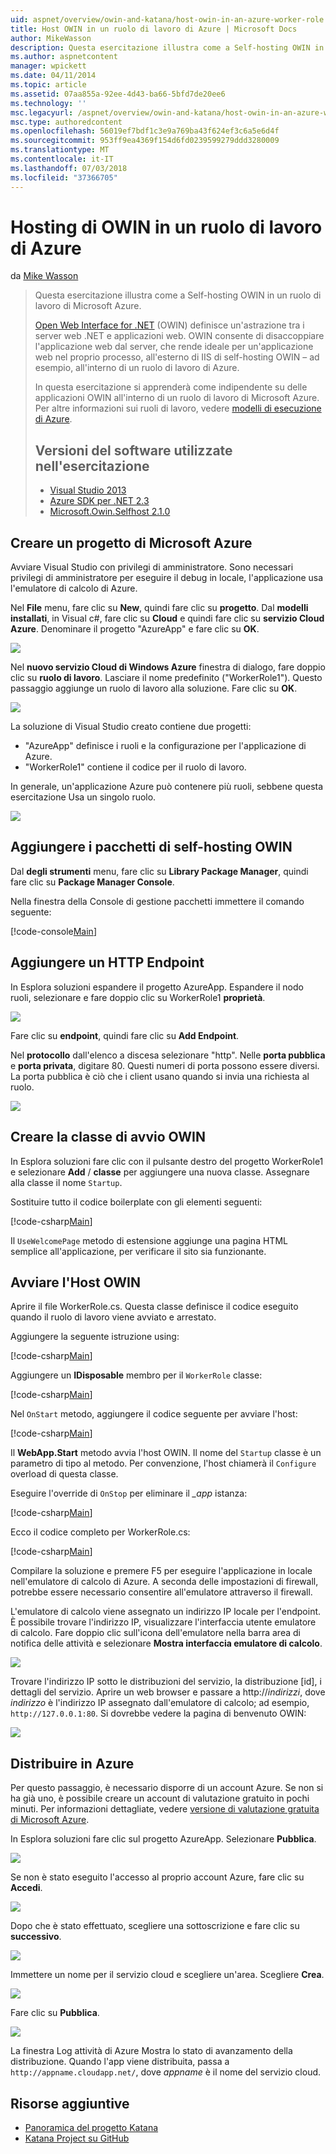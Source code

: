 ```yaml
---
uid: aspnet/overview/owin-and-katana/host-owin-in-an-azure-worker-role
title: Host OWIN in un ruolo di lavoro di Azure | Microsoft Docs
author: MikeWasson
description: Questa esercitazione illustra come a Self-hosting OWIN in un ruolo di lavoro di Microsoft Azure. Open Web Interface for .NET (OWIN) definisce un'astrazione tra i server web di .NET...
ms.author: aspnetcontent
manager: wpickett
ms.date: 04/11/2014
ms.topic: article
ms.assetid: 07aa855a-92ee-4d43-ba66-5bfd7de20ee6
ms.technology: ''
msc.legacyurl: /aspnet/overview/owin-and-katana/host-owin-in-an-azure-worker-role
msc.type: authoredcontent
ms.openlocfilehash: 56019ef7bdf1c3e9a769ba43f624ef3c6a5e6d4f
ms.sourcegitcommit: 953ff9ea4369f154d6fd0239599279ddd3280009
ms.translationtype: MT
ms.contentlocale: it-IT
ms.lasthandoff: 07/03/2018
ms.locfileid: "37366705"
---
```

<a name="host-owin-in-an-azure-worker-role"></a>Hosting di OWIN in un ruolo di lavoro di Azure
====================
da [Mike Wasson](https://github.com/MikeWasson)

> Questa esercitazione illustra come a Self-hosting OWIN in un ruolo di lavoro di Microsoft Azure.
> 
> [Open Web Interface for .NET](http://owin.org/) (OWIN) definisce un'astrazione tra i server web .NET e applicazioni web. OWIN consente di disaccoppiare l'applicazione web dal server, che rende ideale per un'applicazione web nel proprio processo, all'esterno di IIS di self-hosting OWIN – ad esempio, all'interno di un ruolo di lavoro di Azure.
> 
> In questa esercitazione si apprenderà come indipendente su delle applicazioni OWIN all'interno di un ruolo di lavoro di Microsoft Azure. Per altre informazioni sui ruoli di lavoro, vedere [modelli di esecuzione di Azure](https://azure.microsoft.com/documentation/articles/fundamentals-application-models/#CloudServices).
> 
> ## <a name="software-versions-used-in-the-tutorial"></a>Versioni del software utilizzate nell'esercitazione
> 
> 
> - [Visual Studio 2013](https://www.microsoft.com/visualstudio/eng/2013-downloads)
> - [Azure SDK per .NET 2.3](https://azure.microsoft.com/downloads/)
> - [Microsoft.Owin.Selfhost 2.1.0](http://www.nuget.org/packages/Microsoft.Owin.SelfHost/2.1.0)


## <a name="create-a-microsoft-azure-project"></a>Creare un progetto di Microsoft Azure

Avviare Visual Studio con privilegi di amministratore. Sono necessari privilegi di amministratore per eseguire il debug in locale, l'applicazione usa l'emulatore di calcolo di Azure.

Nel **File** menu, fare clic su **New**, quindi fare clic su **progetto**. Dal **modelli installati**, in Visual c#, fare clic su **Cloud** e quindi fare clic su **servizio Cloud Azure**. Denominare il progetto "AzureApp" e fare clic su **OK**.

[![](host-owin-in-an-azure-worker-role/_static/image2.png)](host-owin-in-an-azure-worker-role/_static/image1.png)

Nel **nuovo servizio Cloud di Windows Azure** finestra di dialogo, fare doppio clic su **ruolo di lavoro**. Lasciare il nome predefinito ("WorkerRole1"). Questo passaggio aggiunge un ruolo di lavoro alla soluzione. Fare clic su **OK**.

[![](host-owin-in-an-azure-worker-role/_static/image4.png)](host-owin-in-an-azure-worker-role/_static/image3.png)

La soluzione di Visual Studio creato contiene due progetti:

- &quot;AzureApp&quot; definisce i ruoli e la configurazione per l'applicazione di Azure.
- &quot;WorkerRole1&quot; contiene il codice per il ruolo di lavoro.

In generale, un'applicazione Azure può contenere più ruoli, sebbene questa esercitazione Usa un singolo ruolo.

![](host-owin-in-an-azure-worker-role/_static/image5.png)

## <a name="add-the-owin-self-host-packages"></a>Aggiungere i pacchetti di self-hosting OWIN

Dal **degli strumenti** menu, fare clic su **Library Package Manager**, quindi fare clic su **Package Manager Console**.

Nella finestra della Console di gestione pacchetti immettere il comando seguente:

[!code-console[Main](host-owin-in-an-azure-worker-role/samples/sample1.cmd)]

## <a name="add-an-http-endpoint"></a>Aggiungere un HTTP Endpoint

In Esplora soluzioni espandere il progetto AzureApp. Espandere il nodo ruoli, selezionare e fare doppio clic su WorkerRole1 **proprietà**.

![](host-owin-in-an-azure-worker-role/_static/image6.png)

Fare clic su **endpoint**, quindi fare clic su **Add Endpoint**.

Nel **protocollo** dall'elenco a discesa selezionare "http". Nelle **porta pubblica** e **porta privata**, digitare 80. Questi numeri di porta possono essere diversi. La porta pubblica è ciò che i client usano quando si invia una richiesta al ruolo.

[![](host-owin-in-an-azure-worker-role/_static/image8.png)](host-owin-in-an-azure-worker-role/_static/image7.png)

## <a name="create-the-owin-startup-class"></a>Creare la classe di avvio OWIN

In Esplora soluzioni fare clic con il pulsante destro del progetto WorkerRole1 e selezionare **Add** / **classe** per aggiungere una nuova classe. Assegnare alla classe il nome `Startup`.

Sostituire tutto il codice boilerplate con gli elementi seguenti:

[!code-csharp[Main](host-owin-in-an-azure-worker-role/samples/sample2.cs)]

Il `UseWelcomePage` metodo di estensione aggiunge una pagina HTML semplice all'applicazione, per verificare il sito sia funzionante.

## <a name="start-the-owin-host"></a>Avviare l'Host OWIN

Aprire il file WorkerRole.cs. Questa classe definisce il codice eseguito quando il ruolo di lavoro viene avviato e arrestato.

Aggiungere la seguente istruzione using:

[!code-csharp[Main](host-owin-in-an-azure-worker-role/samples/sample3.cs)]

Aggiungere un **IDisposable** membro per il `WorkerRole` classe:

[!code-csharp[Main](host-owin-in-an-azure-worker-role/samples/sample4.cs)]

Nel `OnStart` metodo, aggiungere il codice seguente per avviare l'host:

[!code-csharp[Main](host-owin-in-an-azure-worker-role/samples/sample5.cs?highlight=5)]

Il **WebApp.Start** metodo avvia l'host OWIN. Il nome del `Startup` classe è un parametro di tipo al metodo. Per convenzione, l'host chiamerà il `Configure` overload di questa classe.

Eseguire l'override di `OnStop` per eliminare il  *\_app* istanza:

[!code-csharp[Main](host-owin-in-an-azure-worker-role/samples/sample6.cs)]

Ecco il codice completo per WorkerRole.cs:

[!code-csharp[Main](host-owin-in-an-azure-worker-role/samples/sample7.cs)]

Compilare la soluzione e premere F5 per eseguire l'applicazione in locale nell'emulatore di calcolo di Azure. A seconda delle impostazioni di firewall, potrebbe essere necessario consentire all'emulatore attraverso il firewall.

L'emulatore di calcolo viene assegnato un indirizzo IP locale per l'endpoint. È possibile trovare l'indirizzo IP, visualizzare l'interfaccia utente emulatore di calcolo. Fare doppio clic sull'icona dell'emulatore nella barra area di notifica delle attività e selezionare **Mostra interfaccia emulatore di calcolo**.

[![](host-owin-in-an-azure-worker-role/_static/image10.png)](host-owin-in-an-azure-worker-role/_static/image9.png)

Trovare l'indirizzo IP sotto le distribuzioni del servizio, la distribuzione [id], i dettagli del servizio. Aprire un web browser e passare a http://<em>indirizzi</em>, dove <em>indirizzo</em> è l'indirizzo IP assegnato dall'emulatore di calcolo; ad esempio, `http://127.0.0.1:80`. Si dovrebbe vedere la pagina di benvenuto OWIN:

![](host-owin-in-an-azure-worker-role/_static/image11.png)

## <a name="deploy-to-azure"></a>Distribuire in Azure

Per questo passaggio, è necessario disporre di un account Azure. Se non si ha già uno, è possibile creare un account di valutazione gratuito in pochi minuti. Per informazioni dettagliate, vedere [versione di valutazione gratuita di Microsoft Azure](https://azure.microsoft.com/pricing/free-trial/?WT.mc_id=A261C142F).

In Esplora soluzioni fare clic sul progetto AzureApp. Selezionare **Pubblica**.

![](host-owin-in-an-azure-worker-role/_static/image12.png)

Se non è stato eseguito l'accesso al proprio account Azure, fare clic su **Accedi**.

[![](host-owin-in-an-azure-worker-role/_static/image14.png)](host-owin-in-an-azure-worker-role/_static/image13.png)

Dopo che è stato effettuato, scegliere una sottoscrizione e fare clic su **successivo**.

[![](host-owin-in-an-azure-worker-role/_static/image16.png)](host-owin-in-an-azure-worker-role/_static/image15.png)

Immettere un nome per il servizio cloud e scegliere un'area. Scegliere **Crea**.

![](host-owin-in-an-azure-worker-role/_static/image17.png)

Fare clic su **Pubblica**.

[![](host-owin-in-an-azure-worker-role/_static/image19.png)](host-owin-in-an-azure-worker-role/_static/image18.png)

La finestra Log attività di Azure Mostra lo stato di avanzamento della distribuzione. Quando l'app viene distribuita, passa a `http://appname.cloudapp.net/`, dove *appname* è il nome del servizio cloud.

## <a name="additional-resources"></a>Risorse aggiuntive

- [Panoramica del progetto Katana](an-overview-of-project-katana.md)
- [Katana Project su GitHub](https://github.com/aspnet/AspNetKatana/)
